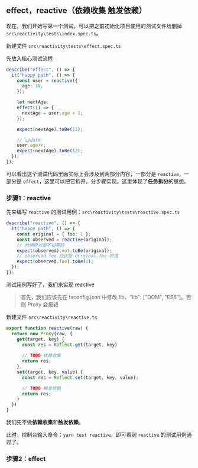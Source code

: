 ## effect，reactive（依赖收集 触发依赖）

现在，我们开始写第一个测试。可以把之前初始化项目使用的测试文件给删掉 `src\reactivity\tests\index.spec.ts`。



新建文件 `src\reactivity\tests\effect.spec.ts`

先放入核心测试流程

```ts
describe("effect", () => {
  it("happy path", () => {
    const user = reactive({
      age: 18,
    });

    let nextAge;
    effect(() => {
      nextAge = user.age + 1;
    });

    expect(nextAge).toBe(11);

    // update
    user.age++;
    expect(nextAge).toBe(12);
  });
});
```

可以看出这个测试代码里面实际上会涉及到两部分内容，一部分是 `reactive`，一部分是 `effect`，这里可以把它拆开，分步骤实现。这里体现了**任务拆分**的思想。



### 步骤1：reactive

先来编写 `reactive` 的测试用例：`src\reactivity\tests\reactive.spec.ts`

```ts
describe("reactive", () => {
  it("happy path", () => {
    const original = { foo: 1 };
    const observed = reactive(original);
    // 他俩绝对是不相等的
    expect(observed).not.toBe(original);
    // observed.foo 应该是 original.foo 的值
    expect(observed.foo).toBe(1);
  });
});
```

测试用例写好了，我们来实现 reactive

> 首先，我们应该先在 tsconfig.json 中修改 lib，"lib": ["DOM", "ES6"]。否则 Proxy 会报错

新建文件 `src\reactivity\reactive.ts`

```ts
export function reactive(raw) {
  return new Proxy(raw, {
    get(target, key) {
      const res = Reflect.get(target, key)
      
      // TODO 依赖收集
      return res;
    },
    set(target, key, value) {
      const res = Reflect.set(target, key, value);

      // TODO 触发依赖
      return res;
    }
  })
}
```

我们先不做**依赖收集**和**触发依赖**。

此时，控制台输入命令：`yarn test reactive`，即可看到 `reactive` 的测试用例通过了。



### 步骤2：effect





















